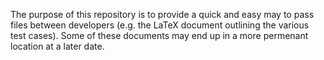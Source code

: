 The purpose of this repository is to provide a quick and easy may to pass
files between developers (e.g. the LaTeX document outlining the various test
cases). Some of these documents may end up in a more permenant location at a
later date.
